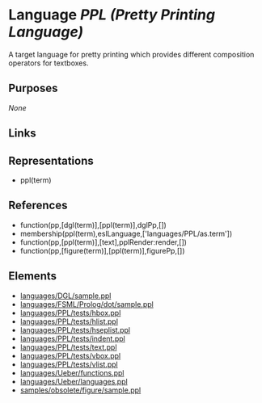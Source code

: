 # Language _PPL (Pretty Printing Language)_
A target language for pretty printing which provides different composition operators for textboxes.

## Purposes
_None_

## Links

## Representations
* ppl(term)

## References
* function(pp,[dgl(term)],[ppl(term)],dglPp,[])
* membership(ppl(term),eslLanguage,['languages/PPL/as.term'])
* function(pp,[ppl(term)],[text],pplRender:render,[])
* function(pp,[figure(term)],[ppl(term)],figurePp,[])

## Elements
* [languages/DGL/sample.ppl](../../languages/DGL/sample.ppl)
* [languages/FSML/Prolog/dot/sample.ppl](../../languages/FSML/Prolog/dot/sample.ppl)
* [languages/PPL/tests/hbox.ppl](../../languages/PPL/tests/hbox.ppl)
* [languages/PPL/tests/hlist.ppl](../../languages/PPL/tests/hlist.ppl)
* [languages/PPL/tests/hseplist.ppl](../../languages/PPL/tests/hseplist.ppl)
* [languages/PPL/tests/indent.ppl](../../languages/PPL/tests/indent.ppl)
* [languages/PPL/tests/text.ppl](../../languages/PPL/tests/text.ppl)
* [languages/PPL/tests/vbox.ppl](../../languages/PPL/tests/vbox.ppl)
* [languages/PPL/tests/vlist.ppl](../../languages/PPL/tests/vlist.ppl)
* [languages/Ueber/functions.ppl](../../languages/Ueber/functions.ppl)
* [languages/Ueber/languages.ppl](../../languages/Ueber/languages.ppl)
* [samples/obsolete/figure/sample.ppl](../../samples/obsolete/figure/sample.ppl)
